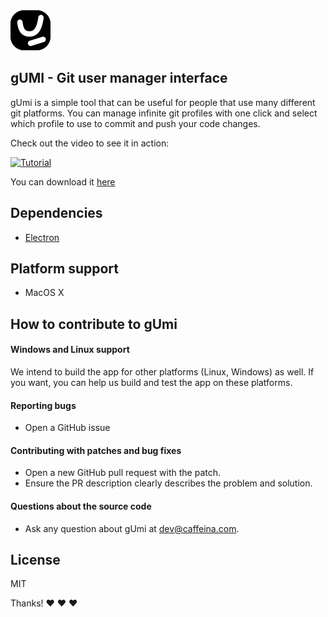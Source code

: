 <img src="/assets/logoTemplate@4x.png"/>

## gUMI - Git user manager interface

gUmi is a simple tool that can be useful for people that use many different git platforms.
You can manage infinite git profiles with one click and select which profile to use to commit and push your code changes.

Check out the video to see it in action:

[![Tutorial](https://img.youtube.com/vi/ojgabn9dNss/0.jpg)](https://www.youtube.com/watch?v=ojgabn9dNss)

You can download it [here](/release-builds)

## Dependencies

- [Electron](https://github.com/electron/electron)

## Platform support

- MacOS X 

## How to contribute to gUmi

#### **Windows and Linux support**

We intend to build the app for other platforms (Linux, Windows) as well. If you want, you can help us build and test the app on these platforms.

#### **Reporting bugs**

* Open a GitHub issue 

#### **Contributing with patches and bug fixes**

* Open a new GitHub pull request with the patch.
* Ensure the PR description clearly describes the problem and solution.

#### **Questions about the source code**

* Ask any question about gUmi at [dev@caffeina.com](mailto:dev@caffeina.com).

## License
MIT

Thanks! :heart: :heart: :heart:
